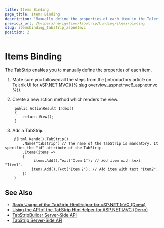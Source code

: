 ```yaml
---
title: Items Binding
page_title: Items Binding
description: "Manually define the properties of each item in the Telerik UI TabStrip HtmlHelper for ASP.NET MVC by using the items builder."
previous_url: /helpers/navigation/tabstrip/binding/items-binding
slug: itemsbinding_tabstrip_aspnetmvc
position: 2
---
```


# Items Binding

The TabStrip enables you to manually define the properties of each item.

1. Make sure you followed all the steps from the [introductory article on Telerik UI for ASP.NET MVC]({% slug overview_aspnetmvc6_aspnetmvc %}).
1. Create a new action method which renders the view.

        public ActionResult Index()
        {
            return View();
        }

1. Add a TabStrip.

```HtmlHelper
    @(Html.Kendo().TabStrip()
        .Name("tabstrip") // The name of the TabStrip is mandatory. It specifies the "id" attribute of the TabStrip.
        .Items(items =>
        {
             items.Add().Text("Item 1"); // Add item with text "Item1".
            items.Add().Text("Item 2"); // Add item with text "Item2".
        })
    )
```

## See Also

* [Basic Usage of the TabStrip HtmlHelper for ASP.NET MVC (Demo)](https://demos.telerik.com/aspnet-mvc/tabstrip)
* [Using the API of the TabStrip HtmlHelper for ASP.NET MVC (Demo)](https://demos.telerik.com/aspnet-mvc/tabstrip/api)
* [TabStripBuilder Server-Side API](https://docs.telerik.com/aspnet-mvc/api/kendo.mvc.ui.fluent/tabstripbuilder)
* [TabStrip Server-Side API](/api/tabstrip)
